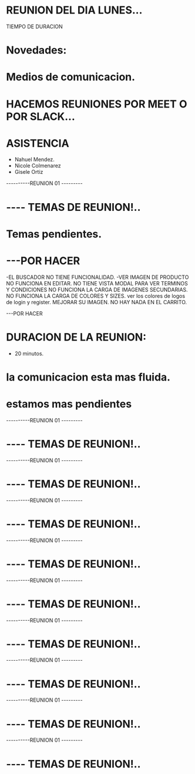 # REUNION DEL DIA LUNES...
TIEMPO DE DURACION 
# Novedades:


# Medios de comunicacion.



# HACEMOS REUNIONES POR MEET O POR SLACK... 


# ASISTENCIA
- Nahuel Mendez.
- Nicole Colmenarez
- Gisele Ortiz


----------REUNION 01 ---------

# ---- TEMAS DE REUNION!..
# Temas pendientes.
# ---POR HACER
-EL BUSCADOR NO TIENE FUNCIONALIDAD.
-VER IMAGEN DE PRODUCTO NO FUNCIONA EN EDITAR.
NO TIENE VISTA MODAL PARA VER TERMINOS Y CONDICIONES
NO FUNCIONA LA CARGA DE IMAGENES SECUNDARIAS.
NO FUNCIONA LA CARGA DE COLORES Y SIZES.
ver los colores de logos de login y register.
MEJORAR SU IMAGEN.
NO HAY NADA EN EL CARRITO.

 ---POR HACER



# DURACION DE LA REUNION:

- 20 minutos.

# la comunicacion esta mas fluida.
# estamos mas pendientes
----------REUNION 01 ---------




# ---- TEMAS DE REUNION!..
----------REUNION 01 ---------


















# ---- TEMAS DE REUNION!..
----------REUNION 01 ---------

# ---- TEMAS DE REUNION!..
----------REUNION 01 ---------

# ---- TEMAS DE REUNION!..
----------REUNION 01 ---------

# ---- TEMAS DE REUNION!..
----------REUNION 01 ---------

# ---- TEMAS DE REUNION!..
----------REUNION 01 ---------

# ---- TEMAS DE REUNION!..
----------REUNION 01 ---------

# ---- TEMAS DE REUNION!..
----------REUNION 01 ---------

# ---- TEMAS DE REUNION!..